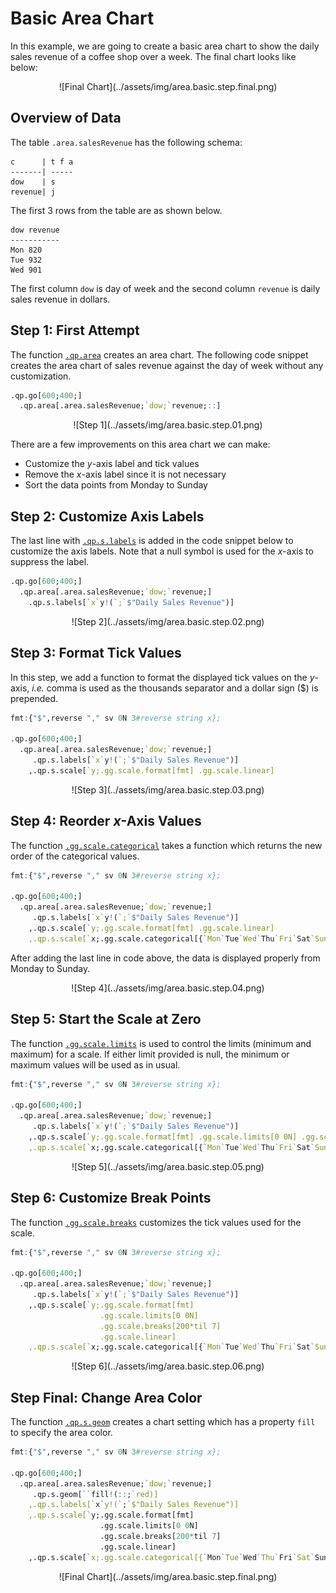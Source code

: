 # Basic Area Chart
In this example, we are going to create a basic area chart to show the daily sales revenue of a coffee shop over a week. The final chart looks like below:

<span style="display:block;text-align:center">
![Final Chart](../assets/img/area.basic.step.final.png)
</span>

## Overview of Data
The table ``.area.salesRevenue`` has the following schema:

    c      | t f a
    -------| -----
    dow    | s    
    revenue| j 

The first 3 rows from the table are as shown below.

    dow revenue
    -----------
    Mon 820    
    Tue 932    
    Wed 901 

The first column ``dow`` is day of week and the second column ``revenue`` is daily sales revenue in dollars.

## Step 1: First Attempt
The function [``.qp.area``](https://code.kx.com/developer/libraries/grammar-of-graphics-geometries/#qparea) creates an area chart. The following code snippet creates the area chart of sales revenue against the day of week without any customization.

```q
.qp.go[600;400;]
  .qp.area[.area.salesRevenue;`dow;`revenue;::]
```

<span style="display:block;text-align:center">
![Step 1](../assets/img/area.basic.step.01.png)
</span>

There are a few improvements on this area chart we can make:

- Customize the *y*-axis label and tick values
- Remove the *x*-axis label since it is not necessary
- Sort the data points from Monday to Sunday

## Step 2: Customize Axis Labels
The last line with [``.qp.s.labels``](https://code.kx.com/developer/libraries/grammar-of-graphics-layer-settings/#qpslabels) is added in the code snippet below to customize the axis labels. Note that a null symbol is used for the *x*-axis to suppress the label.

```q
.qp.go[600;400;]
  .qp.area[.area.salesRevenue;`dow;`revenue;]
    .qp.s.labels[`x`y!(`;`$"Daily Sales Revenue")]
```

<span style="display:block;text-align:center">
![Step 2](../assets/img/area.basic.step.02.png)
</span>

## Step 3: Format Tick Values
In this step, we add a function to format the displayed tick values on the *y*-axis, *i.e.* comma is used as the thousands separator and a dollar sign ($) is prepended.

```q
fmt:{"$",reverse "," sv 0N 3#reverse string x};

.qp.go[600;400;]
  .qp.area[.area.salesRevenue;`dow;`revenue;]
     .qp.s.labels[`x`y!(`;`$"Daily Sales Revenue")]
    ,.qp.s.scale[`y;.gg.scale.format[fmt] .gg.scale.linear]
```

<span style="display:block;text-align:center">
![Step 3](../assets/img/area.basic.step.03.png)
</span>

## Step 4: Reorder *x*-Axis Values
The function [``.gg.scale.categorical``](https://code.kx.com/developer/libraries/grammar-of-graphics-scales/#ggscalecategorical) takes a function which returns the new order of the categorical values.

```q
fmt:{"$",reverse "," sv 0N 3#reverse string x};

.qp.go[600;400;]
  .qp.area[.area.salesRevenue;`dow;`revenue;]
     .qp.s.labels[`x`y!(`;`$"Daily Sales Revenue")]
    ,.qp.s.scale[`y;.gg.scale.format[fmt] .gg.scale.linear]
    ,.qp.s.scale[`x;.gg.scale.categorical[{`Mon`Tue`Wed`Thu`Fri`Sat`Sun}]]
```

After adding the last line in code above, the data is displayed properly from Monday to Sunday.

<span style="display:block;text-align:center">
![Step 4](../assets/img/area.basic.step.04.png)
</span>

## Step 5: Start the Scale at Zero
The function [``.gg.scale.limits``](https://code.kx.com/developer/libraries/grammar-of-graphics-scale-settings/#ggscalelimits) is used to control the limits (minimum and maximum) for a scale. If either limit provided is null, the minimum or maximum values will be used as in usual.

```q
fmt:{"$",reverse "," sv 0N 3#reverse string x};

.qp.go[600;400;]
  .qp.area[.area.salesRevenue;`dow;`revenue;]
     .qp.s.labels[`x`y!(`;`$"Daily Sales Revenue")]
    ,.qp.s.scale[`y;.gg.scale.format[fmt] .gg.scale.limits[0 0N] .gg.scale.linear]
    ,.qp.s.scale[`x;.gg.scale.categorical[{`Mon`Tue`Wed`Thu`Fri`Sat`Sun}]]
```

<span style="display:block;text-align:center">
![Step 5](../assets/img/area.basic.step.05.png)
</span>

## Step 6: Customize Break Points
The function [``.gg.scale.breaks``](https://code.kx.com/developer/libraries/grammar-of-graphics-scale-settings/#ggscalebreaks) customizes the tick values used for the scale.
```q
fmt:{"$",reverse "," sv 0N 3#reverse string x};

.qp.go[600;400;]
  .qp.area[.area.salesRevenue;`dow;`revenue;]
     .qp.s.labels[`x`y!(`;`$"Daily Sales Revenue")]
    ,.qp.s.scale[`y;.gg.scale.format[fmt] 
                    .gg.scale.limits[0 0N] 
                    .gg.scale.breaks[200*til 7] 
                    .gg.scale.linear]
    ,.qp.s.scale[`x;.gg.scale.categorical[{`Mon`Tue`Wed`Thu`Fri`Sat`Sun}]]
```

<span style="display:block;text-align:center">
![Step 6](../assets/img/area.basic.step.06.png)
</span>

## Step Final: Change Area Color
The function [``.qp.s.geom``](https://code.kx.com/developer/libraries/grammar-of-graphics-layer-settings/#qpsgeom) creates a chart setting which has a property ``fill`` to specify the area color.

```q
fmt:{"$",reverse "," sv 0N 3#reverse string x};

.qp.go[600;400;]
  .qp.area[.area.salesRevenue;`dow;`revenue;]
     .qp.s.geom[``fill!(::;`red)]
    ,.qp.s.labels[`x`y!(`;`$"Daily Sales Revenue")]
    ,.qp.s.scale[`y;.gg.scale.format[fmt] 
                    .gg.scale.limits[0 0N] 
                    .gg.scale.breaks[200*til 7] 
                    .gg.scale.linear]
    ,.qp.s.scale[`x;.gg.scale.categorical[{`Mon`Tue`Wed`Thu`Fri`Sat`Sun}]]
```

<span style="display:block;text-align:center">
![Final Chart](../assets/img/area.basic.step.final.png)
</span>
